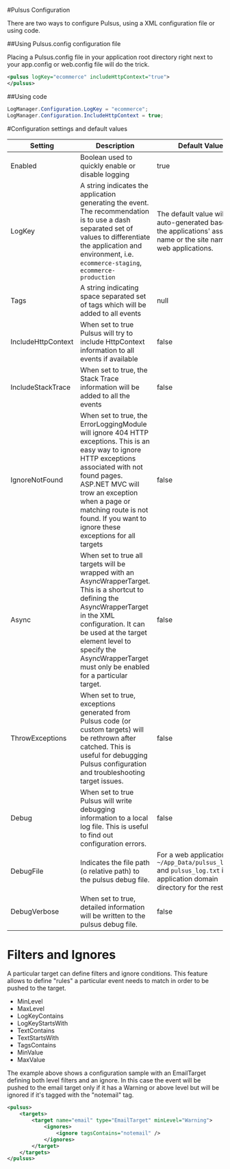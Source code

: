 #Pulsus Configuration

There are two ways to configure Pulsus, using a XML configuration file or using code.

##Using Pulsus.config configuration file

Placing a Pulsus.config file in your application root directory right next to your app.config or web.config file will do the trick.

```xml
<pulsus logKey="ecommerce" includeHttpContext="true">
</pulsus>
```

##Using code

```csharp
LogManager.Configuration.LogKey = "ecommerce";
LogManager.Configuration.IncludeHttpContext = true;
```

#Configuration settings and default values

| Setting  | Description      |  Default Value |
|----------|---------------|-------|
| Enabled  | Boolean used to quickly enable or disable logging | true |
| LogKey | A string indicates the application generating the event. The recommendation is to use a dash separated set of values to differentiate the application and environment, i.e. `ecommerce-staging`, `ecommerce-production`  | The default value will be auto-generated based on the applications' assembly name or the site name for web applications. |
| Tags | A string indicating space separated set of tags which will be added to all events | null |
| IncludeHttpContext | When set to true Pulsus will try to include HttpContext information to all events if available | false |
| IncludeStackTrace | When set to true, the Stack Trace information will be added to all the events | false |
| IgnoreNotFound | When set to true, the ErrorLoggingModule will ignore 404 HTTP exceptions. This is an easy way to ignore HTTP exceptions associated with not found pages. ASP.NET MVC will trow an exception when a page or matching route is not found. If you want to ignore these exceptions for all targets | false |
| Async | When set to true all targets will be wrapped with an AsyncWrapperTarget. This is a shortcut to defining the AsyncWrapperTarget in the XML configuration. It can be used at the target element level to specify the AsyncWrapperTarget must only be enabled for a particular target. | false |
| ThrowExceptions | When set to true, exceptions generated from Pulsus code (or custom targets) will be rethrown after catched. This is useful for debugging Pulsus configuration and troubleshooting target issues. | false |
| Debug | When set to true Pulsus will write debugging information to a local log file. This is useful to find out configuration errors. | false |
| DebugFile | Indicates the file path (o relative path) to the pulsus debug file. | For a web application is `~/App_Data/pulsus_log.txt` and `pulsus_log.txt` in the application domain directory for the rest. |
| DebugVerbose | When set to true, detailed information will be written to the pulsus debug file. | false |


# Filters and Ignores
A particular target can define filters and ignore conditions. This feature allows to define "rules" a particular event needs to match in order to be pushed to the target. 

* MinLevel
* MaxLevel
* LogKeyContains
* LogKeyStartsWith
* TextContains
* TextStartsWith
* TagsContains
* MinValue
* MaxValue

The example above shows a configuration sample with an EmailTarget defining both level filters and an ignore. In this case the event will be pushed to the email target only if it has a Warning or above level but will be ignored if it's tagged with the "notemail" tag.

```xml
<pulsus>
    <targets>
        <target name="email" type="EmailTarget" minLevel="Warning">
            <ignores>
                <ignore tagsContains="notemail" />
            </ignores>
        </target>
    </targets>
</pulsus>
```
